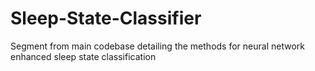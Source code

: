 # Sleep-State-Classifier
Segment from main codebase detailing the methods for neural network enhanced sleep state classification
